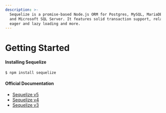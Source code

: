 ```yaml
---
description: >-
  Sequelize is a promise-based Node.js ORM for Postgres, MySQL, MariaDB, SQLite
  and Microsoft SQL Server. It features solid transaction support, relations,
  eager and lazy loading and more.
---
```


# Getting Started

#### Installing Sequelize

```text
$ npm install sequelize
```

#### Official Documentation

* [Sequelize v5](https://sequelize.org/v5)
* [Sequelize v4](https://sequelize.org/v4/)
* [Sequelize v3](https://sequelize.org/v3)

